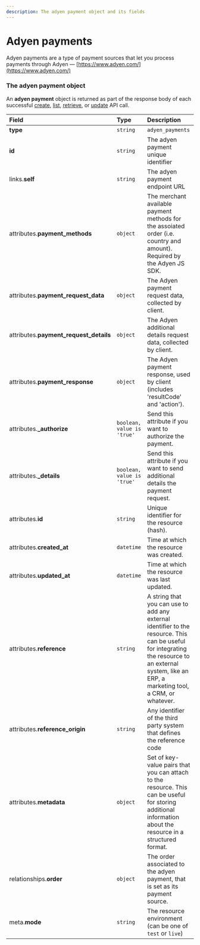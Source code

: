 ```yaml
---
description: The adyen payment object and its fields
---
```


# Adyen payments

Adyen payments are a type of payment sources that let you process payments through Adyen — [https://www.adyen.com/](https://www.adyen.com/)


### The adyen payment object

An **adyen payment** object is returned as part of the response body of each successful
[create](https://docs.commercelayer.io/api/resources/adyen_payments/create_adyen_payment),
[list](https://docs.commercelayer.io/api/resources/adyen_payments/list_adyen_payments),
[retrieve](https://docs.commercelayer.io/api/resources/adyen_payments/retrieve_adyen_payment),
or [update](https://docs.commercelayer.io/api/resources/adyen_payments/update_adyen_payment) API call.

| Field | Type | Description |
| :--- | :--- | :--- |
| **type** | `string` | `adyen_payments` |
| **id** | `string` | The adyen payment unique identifier |
| links.**self** | `string` | The adyen payment endpoint URL |
| attributes.**payment_methods** | `object` | The merchant available payment methods for the assoiated order (i.e. country and amount). Required by the Adyen JS SDK. |
| attributes.**payment_request_data** | `object` | The Adyen payment request data, collected by client. |
| attributes.**payment_request_details** | `object` | The Adyen additional details request data, collected by client. |
| attributes.**payment_response** | `object` | The Adyen payment response, used by client (includes 'resultCode' and 'action'). |
| attributes.**_authorize** | `boolean, value is 'true'` | Send this attribute if you want to authorize the payment. |
| attributes.**_details** | `boolean, value is 'true'` | Send this attribute if you want to send additional details the payment request. |
| attributes.**id** | `string` | Unique identifier for the resource (hash). |
| attributes.**created_at** | `datetime` | Time at which the resource was created. |
| attributes.**updated_at** | `datetime` | Time at which the resource was last updated. |
| attributes.**reference** | `string` | A string that you can use to add any external identifier to the resource. This can be useful for integrating the resource to an external system, like an ERP, a marketing tool, a CRM, or whatever. |
| attributes.**reference_origin** | `string` | Any identifier of the third party system that defines the reference code |
| attributes.**metadata** | `object` | Set of key-value pairs that you can attach to the resource. This can be useful for storing additional information about the resource in a structured format. |
| relationships.**order** | `object` | The order associated to the adyen payment, that is set as its payment source. |
| meta.**mode** | `string` | The resource environment \(can be one of `test` or `live`\) |

